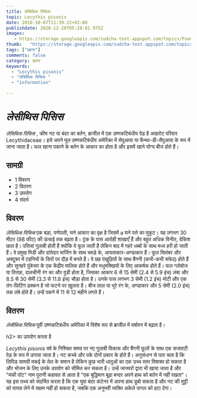 ```yaml
---
title: लेसिथिस पिसिस 
topic: Lecythis pisonis
date: 2018-10-07T11:39:22+02:00
publishdate: 2020-12-20T05:28:01.975Z
images: 
   - https://storage.googleapis.com/sudcha-test.appspot.com/topics/Food/lecythis_pisonis/1.jpeg
thumb:   "https://storage.googleapis.com/sudcha-test.appspot.com/topics/Food/lecythis_pisonis/thumb.jpeg"
tags: ["खाना"]
comments: false
category: खाना
keywords: 
  - "Lecythis pisonis"
  - "लेसिथिस पिसिस "
  - "information"

---
```

<h1> <i> लेसीथिस पिसिस </i> </h1> <p> </p> <p> <i> लेसिथिस पिसिस </i>, क्रीम नट या बंदर का बर्तन, ब्राजील में एक उष्णकटिबंधीय पेड़ है अखरोट परिवार Lecythidaceae। इसे अपने मूल उष्णकटिबंधीय अमेरिका में सेपुआया या कैन्था-डी-सैपुआया के रूप में जाना जाता है। फल खाना पकाने के बर्तन के आकार का होता है और इसमें खाने योग्य बीज होते हैं। </p> <h2> सामग्री </h2> <ul> <li> 1 विवरण </li> <li> 2 वितरण </li> <li> 3 उपयोग </li> <li> 4 संदर्भ </li> </ul> <h2> विवरण </h2> <p> <i> लेसिथिस पिसिस </i> एक बड़ा, पर्णपाती, घने आकार का वृक्ष है जिसमें a घने पत्ते का मुकुट। यह लगभग 30 मीटर (98 फीट) की ऊंचाई तक बढ़ता है। ट्रंक के पास आरोही शाखाएँ हैं और बहुत अधिक विनीत, ग्रेकिश छाल है। पत्तियां गुलाबी होती हैं क्योंकि वे फूल जाती हैं लेकिन बाद में गहरे धब्बों के साथ मध्य हरी हो जाती हैं। वे प्रमुख मिडी और दांतेदार मार्जिन के साथ चमड़े के, आयताकार-अण्डाकार हैं। फूल सितंबर और अक्टूबर में टहनियों के सिरों पर दौड़ में बनते हैं। वे छह पंखुड़ियों के साथ बैंगनी (कभी-कभी सफेद) होते हैं और सुनहरे पुंकेसर के एक केंद्रीय मालिक होते हैं और मधुमक्खियों के लिए आकर्षक होते हैं। फल ग्लोबोज या तिरछा, दालचीनी रंग का और वुडी होता है, जिसका आकार 6 से 15 सेमी (2.4 से 5.9 इंच) लंबा और 8.5 से 30 सेमी (3.3 से 11.8 इंच) चौड़ा होता है। उनके पास लगभग 3 सेमी (1.2 इंच) मोटी और एक तंग-फिटिंग ढक्कन है जो फटने पर खुलता है। बीज लाल या भूरे रंग के, अण्डाकार और 5 सेमी (2.0 इंच) तक लंबे होते हैं। उन्हें पकने में 11 से 12 महीने लगते हैं। </p> <h2> वितरण </h2> <p> <i> लेसीथिस पिसिस </i> पूर्वी उष्णकटिबंधीय अमेरिका में विशेष रूप से ब्राजील में वर्षावन में बढ़ता है। </p> </p> h2> का उपयोग करता है </h2> <p> <i> Lecythis pisonis </i> वर्ष के निश्चित समय पर नए गुलाबी विकास और बैंगनी फूलों के साथ एक सजावटी पेड़ के रूप में उगाया जाता है। नट कच्चे और पके दोनों प्रकार के होते हैं। अनुसंधान से पता चला है कि लिपिड सामग्री मकई के तेल के समान है लेकिन कुछ भारी धातुओं का एक उच्च स्तर विषाक्त हो सकता है और भोजन के लिए उनके उपयोग को सीमित कर सकता है। उन्हें जानवरों द्वारा भी खाया जाता है और "मंकी पॉट" नाम पुरानी कहावत से आता है "एक बुद्धिमान बूढ़ा बन्दर अपने हाथ को बर्तन में नहीं रखता"। यह इस तथ्य को संदर्भित करता है कि एक युवा बंदर कंटेनर में अपना हाथ डुबो सकता है और नट की मुट्ठी को वापस लेने में सक्षम नहीं हो सकता है, जबकि एक अनुभवी व्यक्ति अकेले पागल को हटा देगा। </p> 